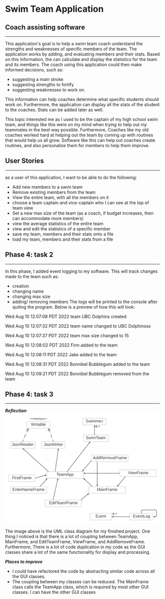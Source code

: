 # Swim Team Application
## Coach assisting software
****

This application's goal is to help a swim team coach 
understand the strengths and weaknesses of specific
members of the team. The application works by adding,
and evaluating members and their stats. Based on this 
information, the can calculate and display the statistics
for the team and its members. The coach using this 
application could then make informed decisions, such
as:
- suggesting a main stroke
- suggesting strengths to fortify
- suggesting weaknesses to work on.  

This information can help coaches determine what specific 
students should work on. Furthermore, the application
can display all the stats of the student to the 
coaches. Stats can be added later as well.

This topic interested me as I used to be the captain of my 
high school swim team, and things like this were on my
mind when trying to help out my teammates in the best
way possible. Furthermore, Coaches like my old coaches
worked hard at helping out the team by coming up with
routines that would help us all grow. Software like 
this can help out coaches create routines, and also
personalize them for members to help them improve.

## User Stories
****
as a user of this application, I want to be able to do
the following: 
- Add new members to a swim team
- Remove existing members from the team
- View the entire team, with all the members on it
- choose a team captain and vice-captain who I can see at the top of team view
- Set a new max size of the team (as a coach, if budget increases, then can accommodate more members)
- view the average statistics of the entire team
- view and edit the statistics of a specific member
- save my team, members and their stats onto a file
- load my team, members and their stats from a file

## Phase 4: task 2
****
In this phase, I added event logging to my software.
This will track changes made to the team such as:
- creation
- changing name
- changing max size
- adding/ removing members
The logs will be printed to the console after quiting
the program. Below is a preview of how this will look:

Wed Aug 10 12:07:08 PDT 2022
team UBC Dolphins created

Wed Aug 10 12:07:32 PDT 2022
team name changed to UBC Dolphinsss

Wed Aug 10 12:07:37 PDT 2022
team max size changed to 15

Wed Aug 10 12:08:02 PDT 2022
Finn added to the team

Wed Aug 10 12:08:11 PDT 2022
Jake added to the team

Wed Aug 10 12:08:31 PDT 2022
Bonnibel Bubblegum added to the team

Wed Aug 10 12:09:21 PDT 2022
Bonnibel Bubblegum removed from the team

## Phase 4: task 3
****
***Reflection***
![UML_Design_Diagram.png](./data/UML_Design_Diagram.png)

The image above is the UML class diagram for my finished project.
One thing I noticed is that there is a lot of coupling
between TeamApp, MainFrame, and EditTeamFrame, ViewFrame,
and AddRemoveFrame. Furthermore, There is a lot of code duplication
in my code as the GUI classes share a lot of the same
functionality for display and processing.

***Places to improve***
- I could have refactored the code by abstracting
similar code across all the GUI classes. 
- The coupling between my classes can be reduced. The MainFrame
class calls the TeamApp class, which is required by most
other GUI classes. I can have the other GUI classes 



